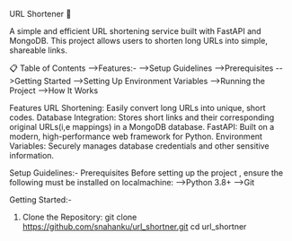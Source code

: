 URL Shortener 🔗

A simple and efficient URL shortening service built with FastAPI and MongoDB. This project allows users to shorten long URLs into simple, shareable links.

📋 Table of Contents
-->Features:-
-->Setup Guidelines
-->Prerequisites
-->Getting Started
-->Setting Up Environment Variables
-->Running the Project
-->How It Works

Features
URL Shortening: Easily convert long URLs into unique, short codes.
Database Integration: Stores short links and their corresponding original URLs(i,e mappings) in a MongoDB database.
FastAPI: Built on a modern, high-performance web framework for Python.
Environment Variables: Securely manages database credentials and other sensitive information.

Setup Guidelines:-
Prerequisites
Before setting up the project ,  ensure  the following  must be installed on  localmachine:
-->Python 3.8+
-->Git

Getting Started:-
1. Clone the Repository:
   git clone https://github.com/snahanku/url_shortner.git
cd url_shortner


